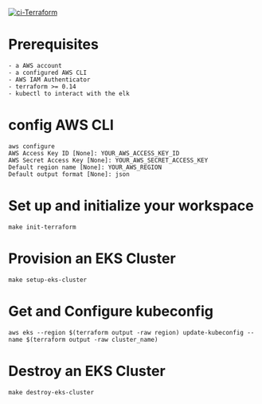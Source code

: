 [![ci-Terraform](https://github.com/fredfrazao/eks_playground/actions/workflows/ci.yml/badge.svg?branch=main)](https://github.com/fredfrazao/eks_playground/actions/workflows/ci.yml)

# Prerequisites
```
- a AWS account 
- a configured AWS CLI
- AWS IAM Authenticator
- terraform >= 0.14
- kubectl to interact with the elk 
```
# config AWS CLI
```
aws configure
AWS Access Key ID [None]: YOUR_AWS_ACCESS_KEY_ID
AWS Secret Access Key [None]: YOUR_AWS_SECRET_ACCESS_KEY
Default region name [None]: YOUR_AWS_REGION
Default output format [None]: json
```
# Set up and initialize your workspace
```
make init-terraform
```

# Provision an EKS Cluster
```
make setup-eks-cluster
```

# Get and Configure kubeconfig
```
aws eks --region $(terraform output -raw region) update-kubeconfig --name $(terraform output -raw cluster_name) 
```

# Destroy an EKS Cluster
```
make destroy-eks-cluster
```
